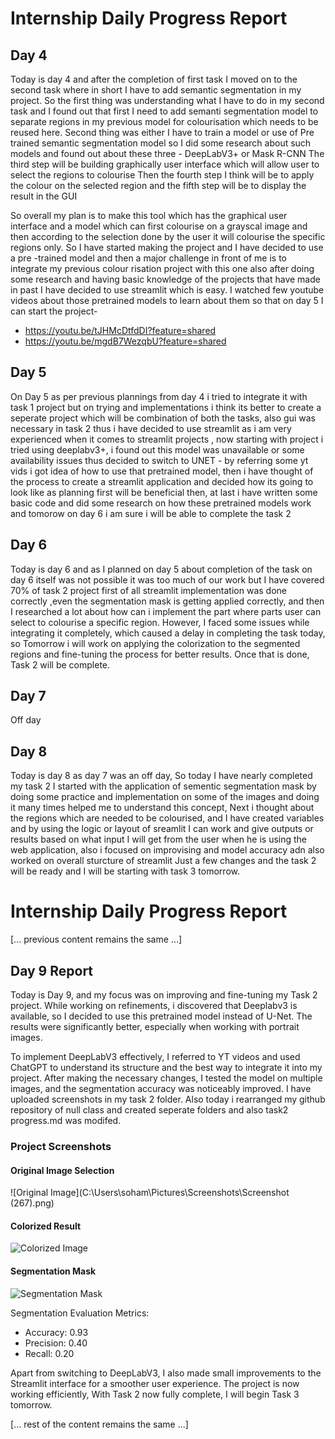 # Internship Daily Progress Report

## Day 4
Today is day 4 and after the completion of first task I moved on to the second task where in short I have to add semantic segmentation in my project. So the first thing was understanding what I have to do in my second task and I found out that first I need to add semanti segmentation model to separate regions in my previous model for colourisation which needs to be reused here. Second thing was either I have to train a model or use of Pre trained semantic segmentation model so I did some research about such models and found out about these three - DeepLabV3+ or Mask R-CNN The third step will be building graphically user interface which will allow user to select the regions to colourise Then the fourth step I think will be to apply the colour on the selected region and the fifth step will be to display the result in the GUI 

So overall my plan is to make this tool which has the graphical user interface and a model which can first colourise on a grayscal image and then according to the selection done by the user it will colourise the specific regions only. So I have started making the project and I have decided to use a pre -trained model and then a major challenge in front of me is to integrate my previous colour risation project with this one also after doing some research and having basic knowledge of the projects that have made in past I have decided to use streamlit which is easy. I watched few youtube videos about those pretrained models to learn about them so that on day 5 I can start the project- 
- https://youtu.be/tJHMcDtfdDI?feature=shared 
- https://youtu.be/mgdB7WezqbU?feature=shared 

## Day 5
On Day 5 as per previous plannings from day 4 i tried to integrate it with task 1 project but on trying and implementations i think its better to create a seperate project which will be combination of both the tasks, also gui was necessary in task 2 thus i have decided to use streamlit as i am very experienced when it comes to streamlit projects , now starting with project i tried using deeplabv3+, i found out this model was unavailable or some availability issues thus decided to switch to UNET - by referring some yt vids i got idea of how to use that pretrained model, then i have thought of the process to create a streamlit application and decided how its going to look like as planning first will be beneficial then, at last i have written some basic code and did some research on how these pretrained models work and tomorow on day 6 i am sure i will be able to complete the task 2

## Day 6
Today is day 6 and as I planned on day 5 about completion of the task on day 6 itself was not possible it was too much of our work but I have covered 70% of task 2 project first of all streamlit implementation was done correctly ,even the segmentation mask is getting applied correctly, and then I researched a lot about how can i implement the part where parts user can select to colourise a specific region. However, I faced some issues while integrating it completely, which caused a delay in completing the task today, so Tomorrow i will work on applying the colorization to the segmented regions and fine-tuning the process for better results. Once that is done, Task 2 will be complete.

## Day 7
Off day

## Day 8
Today is day 8 as day 7 was an off day, So today I have nearly completed my task 2 I started with the application of sementic segmentation mask by doing some practice and implementation on some of the images and doing it many times helped me to understand this concept, Next i thought about the regions which are needed to be colourised, and I have created variables and by using the logic or layout of sreamlit I can work and give outputs or results based on what input I will get from the user when he is using the web application, also i focused on improvising and model accuracy adn also worked on overall sturcture of streamlit Just a few changes and the task 2 will be ready and I will be starting with task 3 tomorrow.

# Internship Daily Progress Report

[... previous content remains the same ...]

## Day 9 Report
Today is Day 9, and my focus was on improving and fine-tuning my Task 2 project. While working on refinements, i discovered that Deeplabv3 is available, so I decided to use this pretrained model instead of U-Net. The results were significantly better, especially when working with portrait images.

To implement DeepLabV3 effectively, I referred to YT videos and used ChatGPT to understand its structure and the best way to integrate it into my project. After making the necessary changes, I tested the model on multiple images, and the segmentation accuracy was noticeably improved. I have uploaded screenshots in my task 2 folder. Also today i rearranged my github repository of null class and created seperate folders and also task2 progress.md was modifed.

### Project Screenshots

#### Original Image Selection
![Original Image](C:\Users\soham\Pictures\Screenshots\Screenshot (267).png)

#### Colorized Result
![Colorized Image](path/to/image1.jpg)

#### Segmentation Mask
![Segmentation Mask](path/to/image3.jpg)

Segmentation Evaluation Metrics:
- Accuracy: 0.93
- Precision: 0.40
- Recall: 0.20

Apart from switching to DeepLabV3, I also made small improvements to the Streamlit interface for a smoother user experience. The project is now working efficiently, 
With Task 2 now fully complete, I will begin Task 3 tomorrow. 

[... rest of the content remains the same ...]

